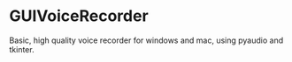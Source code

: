 # GUIVoiceRecorder
Basic, high quality voice recorder for windows and mac, using pyaudio and tkinter.
